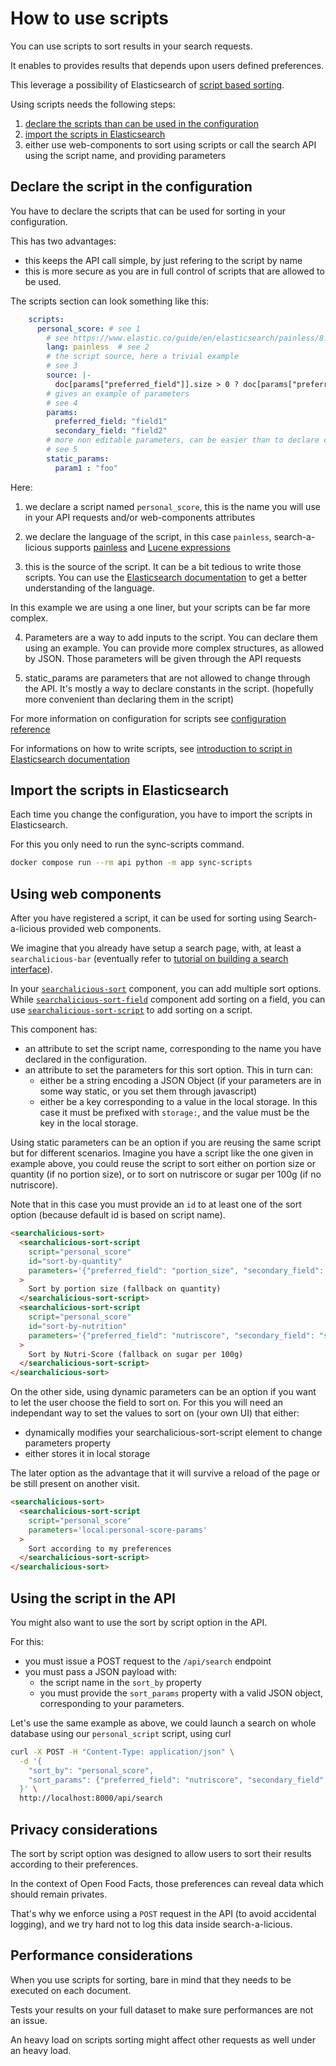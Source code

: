 # How to use scripts

You can use scripts to sort results in your search requests.

It enables to provides results that depends upon users defined preferences.

This leverage a possibility of Elasticsearch of [script based sorting](https://www.elastic.co/guide/en/elasticsearch/reference/current/sort-search-results.html#script-based-sorting).

Using scripts needs the following steps:

1. [declare the scripts than can be used in the configuration](#declare-the-script-in-the-configuration)
2. [import the scripts in Elasticsearch](#import-the-script-in-elasticsearch)
3. either use web-components to sort using scripts or call the search API using the script name, and providing parameters


## Declare the script in the configuration

You have to declare the scripts that can be used for sorting in your configuration.

This has two advantages:
* this keeps the API call simple, by just refering to the script by name
* this is more secure as you are in full control of scripts that are allowed to be used.

The scripts section can look something like this:
```yaml
    scripts:
      personal_score: # see 1
        # see https://www.elastic.co/guide/en/elasticsearch/painless/8.14/index.html
        lang: painless  # see 2
        # the script source, here a trivial example
        # see 3
        source: |-
          doc[params["preferred_field"]].size > 0 ? doc[params["preferred_field"]].value : (doc[params["secondary_field"]].size > 0 ? doc[params["secondary_field"]].value : 0)
        # gives an example of parameters
        # see 4
        params:
          preferred_field: "field1"
          secondary_field: "field2"
        # more non editable parameters, can be easier than to declare constants in the script
        # see 5
        static_params:
          param1 : "foo"
```

Here:
1. we declare a script named `personal_score`, this is the name you will use in your API requests and/or web-components attributes

2. we declare the language of the script, in this case `painless`, search-a-licious supports [painless](https://www.elastic.co/guide/en/elasticsearch/reference/current/modules-scripting-painless.html) and [Lucene expressions](https://www.elastic.co/guide/en/elasticsearch/reference/current/modules-scripting-expression.html)

3. this is the source of the script. It can be a bit tedious to write those scripts. You can use the [Elasticsearch documentation](https://www.elastic.co/guide/en/elasticsearch/reference/current/modules-scripting-painless.html) to get a better understanding of the language.

  In this example we are using a one liner, but your scripts can be far more complex.

4. Parameters are a way to add inputs to the script.
   You can declare them using an example. You can provide more complex structures, as allowed by JSON.
   Those parameters will be given through the API requests

5. static_params are parameters that are not allowed to change through the API.
   It's mostly a way to declare constants in the script.
   (hopefully more convenient than declaring them in the script)

For more information on configuration for scripts see [configuration reference](../ref-config/searchalicious-config-schema.html#indices_additionalProperties_scripts)

For informations on how to write scripts,
see [introduction to script in Elasticsearch documentation](https://www.elastic.co/guide/en/elasticsearch/reference/current/modules-scripting-using.html)

## Import the scripts in Elasticsearch

Each time you change the configuration, you have to import the scripts in Elasticsearch.

For this you only need to run the sync-scripts command.

```bash
docker compose run --rm api python -m app sync-scripts
```

## Using web components

After you have registered a script, it can be used for sorting using Search-a-licious provided web components.

We imagine that you already have setup a search page, with, at least a `searchalicious-bar` (eventually refer to [tutorial on building a search interface](./tutorial.md#building-a-search-interface)).

In your [`searchalicious-sort`](./ref-web-components/#searchalicious-sort) component, you can add multiple sort options.
While [`searchalicious-sort-field`](./ref-web-components/#searchalicious-sort-field) component add sorting on a field,
you can use [`searchalicious-sort-script`](./ref-web-components/#searchalicious-sort-script) to add sorting on a script.

This component has:
- an attribute to set the script name, corresponding to the name you have declared in the configuration.
- an attribute to set the parameters for this sort option.
  This in turn can:
  - either be a string encoding a JSON Object (if your parameters are in some way static, or you set them through javascript)
  - either be a key corresponding to a value in the local storage.
    In this case it must be prefixed with `storage:`, and the value must be the key in the local storage.

Using static parameters can be an option if you are reusing the same script but for different scenarios.
Imagine you have a script like the one given in example above,
you could reuse the script to sort either on portion size or quantity (if no portion size),
or to sort on nutriscore or sugar per 100g (if no nutriscore).

Note that in this case you must provide an `id` to at least one of the sort option
(because default id is based on script name).

```html
<searchalicious-sort>
  <searchalicious-sort-script
    script="personal_score"
    id="sort-by-quantity"
    parameters='{"preferred_field": "portion_size", "secondary_field": "quantity"}'
  >
    Sort by portion size (fallback on quantity)
  </searchalicious-sort-script>
  <searchalicious-sort-script
    script="personal_score"
    id="sort-by-nutrition"
    parameters='{"preferred_field": "nutriscore", "secondary_field": "sugar_per_100g"}'
  >
    Sort by Nutri-Score (fallback on sugar per 100g)
  </searchalicious-sort-script>
</searchalicious-sort>
```

On the other side, using dynamic parameters can be an option if you want to let the user choose the field to sort on.
For this you will need an independant way to set the values to sort on (your own UI) that either:
- dynamically modifies your searchalicious-sort-script element to change parameters property
- either stores it in local storage

The later option as the advantage that it will survive a reload of the page or be still present on another visit.
```html
<searchalicious-sort>
  <searchalicious-sort-script
    script="personal_score"
    parameters='local:personal-score-params'
  >
    Sort according to my preferences
  </searchalicious-sort-script>
</searchalicious-sort>
```

## Using the script in the API

You might also want to use the sort by script option in the API.

For this:
* you must issue a POST request to the `/api/search` endpoint
* you must pass a JSON payload with:
  * the script name in the `sort_by` property
  * you must provide the `sort_params`  property with a valid JSON object, corresponding to your parameters.

Let's use the same example as above, we could launch a search on whole database using our `personal_script` script, using curl
```bash
curl -X POST -H "Content-Type: application/json" \
  -d '{
    "sort_by": "personal_score",
    "sort_params": {"preferred_field": "nutriscore", "secondary_field": "sugar_per_100g"}
  }' \
  http://localhost:8000/api/search
```

## Privacy considerations

The sort by script option was designed to allow users to sort their results according to their preferences.

In the context of Open Food Facts, those preferences can reveal data which should remain privates.

That's why we enforce using a `POST` request in the API (to avoid accidental logging),
and we try hard not to log this data inside search-a-licious.

## Performance considerations

When you use scripts for sorting, bare in mind that they needs to be executed on each document.

Tests your results on your full dataset to make sure performances are not an issue.

An heavy load on scripts sorting might affect other requests as well under an heavy load.

